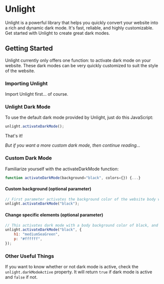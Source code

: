 # Unlight
Unlight is a powerful library that helps you quickly convert your website into a rich and dynamic dark mode. It's fast, reliable, and highly customizable. Get started with Unlight to create great dark modes.

## Getting Started
Unlight currently only offers one function: to activate dark mode on your website. These dark modes can be very quickly customized to suit the style of the website.

### Importing Unlight
Import Unlight first... of course. 

### Unlight Dark Mode
To use the default dark mode provided by Unlight, just do this JavaScript:
```js
unlight.activateDarkMode();
```
That's it!


*But if you want a more custom dark mode, then continue reading...*

### Custom Dark Mode
Familiarize yourself with the activateDarkMode function:
```js
function activateDarkMode(background="black", colors={}) {...}
```
#### Custom background (optional parameter)
```js
// First parameter activates the background color of the website body with dark mode on.
unlight.activateDarkMode("black");
```

#### Change specific elements (optional parameter)
```js
// This activates dark mode with a body background color of black, and custom color properties for the h1 and p tags.
unlight.activateDarkMode("black", {
	h1: "mediumSeaGreen",
	p: "#ffffff",
});
```

### Other Useful Things
If you want to know whether or not dark mode is active, check the `unlight.darkModeActive` property. It will return `true` if dark mode is active and `false` if not.
